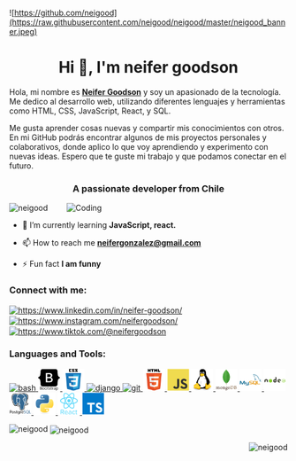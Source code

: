 ![https://github.com/neigood](https://raw.githubusercontent.com/neigood/neigood/master/neigood_banner.jpeg)

<h1 align="center">Hi 👋, I'm neifer goodson</h1>

Hola, mi nombre es [**Neifer Goodson**](https://www.linkedin.com/in/neifer-goodson) y soy un apasionado de la tecnología. Me dedico al desarrollo web, utilizando diferentes lenguajes y herramientas como HTML, CSS, JavaScript, React, y SQL. 

Me gusta aprender cosas nuevas y compartir mis conocimientos con otros. En mi GitHub podrás encontrar algunos de mis proyectos personales y colaborativos, donde aplico lo que voy aprendiendo y experimento con nuevas ideas. Espero que te guste mi trabajo y que podamos conectar en el futuro.

<h3 align="center">A passionate developer from Chile</h3>
<img align="right" alt="Coding" width="400" src="https://cdn.dribbble.com/users/1162077/screenshots/3848914/programmer.gif">

<p align="left"> <img src="https://komarev.com/ghpvc/?username=neigood&label=Profile%20views&color=0e75b6&style=flat" alt="neigood" /> </p>

- 🌱 I’m currently learning **JavaScript, react.**

- 📫 How to reach me **neifergonzalez@gmail.com**

- ⚡ Fun fact **I am funny**

<h3 align="left">Connect with me:</h3>
<p align="left">
<a href="https://www.linkedin.com/in/neifer-goodson/" target="blank"><img align="center" src="https://raw.githubusercontent.com/rahuldkjain/github-profile-readme-generator/master/src/images/icons/Social/linked-in-alt.svg" alt="https://www.linkedin.com/in/neifer-goodson/" height="30" width="40" /></a> 
<a href="https://www.instagram.com/neifergoodson/" target="blank"><img align="center" src="https://raw.githubusercontent.com/rahuldkjain/github-profile-readme-generator/master/src/images/icons/Social/instagram.svg" alt="https://www.instagram.com/neifergoodson/" height="30" width="40" /></a>
<a href="https://www.tiktok.com/@neifergoodson" target="blank"><img align="center" src="https://logotipoz.com/wp-content/uploads/2021/09/TikTok-logo-640x896-1.png" alt="https://www.tiktok.com/@neifergoodson" height="40" width="40" /></a> 
</p>

<h3 align="left">Languages and Tools:</h3>
<p align="left"> <a href="https://www.gnu.org/software/bash/" target="_blank" rel="noreferrer"> <img src="https://www.vectorlogo.zone/logos/gnu_bash/gnu_bash-icon.svg" alt="bash" width="40" height="40"/> </a> <a href="https://getbootstrap.com" target="_blank" rel="noreferrer"> <img src="https://raw.githubusercontent.com/devicons/devicon/master/icons/bootstrap/bootstrap-plain-wordmark.svg" alt="bootstrap" width="40" height="40"/> </a> <a href="https://www.w3schools.com/css/" target="_blank" rel="noreferrer"> <img src="https://raw.githubusercontent.com/devicons/devicon/master/icons/css3/css3-original-wordmark.svg" alt="css3" width="40" height="40"/> </a> <a href="https://www.djangoproject.com/" target="_blank" rel="noreferrer"> <img src="https://cdn.worldvectorlogo.com/logos/django.svg" alt="django" width="40" height="40"/> </a> <a href="https://git-scm.com/" target="_blank" rel="noreferrer"> <img src="https://www.vectorlogo.zone/logos/git-scm/git-scm-icon.svg" alt="git" width="40" height="40"/> </a> <a href="https://www.w3.org/html/" target="_blank" rel="noreferrer"> <img src="https://raw.githubusercontent.com/devicons/devicon/master/icons/html5/html5-original-wordmark.svg" alt="html5" width="40" height="40"/> </a> <a href="https://developer.mozilla.org/en-US/docs/Web/JavaScript" target="_blank" rel="noreferrer"> <img src="https://raw.githubusercontent.com/devicons/devicon/master/icons/javascript/javascript-original.svg" alt="javascript" width="40" height="40"/> </a> <a href="https://www.linux.org/" target="_blank" rel="noreferrer"> <img src="https://raw.githubusercontent.com/devicons/devicon/master/icons/linux/linux-original.svg" alt="linux" width="40" height="40"/> </a> <a href="https://www.mongodb.com/" target="_blank" rel="noreferrer"> <img src="https://raw.githubusercontent.com/devicons/devicon/master/icons/mongodb/mongodb-original-wordmark.svg" alt="mongodb" width="40" height="40"/> </a> <a href="https://www.mysql.com/" target="_blank" rel="noreferrer"> <img src="https://raw.githubusercontent.com/devicons/devicon/master/icons/mysql/mysql-original-wordmark.svg" alt="mysql" width="40" height="40"/> </a> <a href="https://nodejs.org" target="_blank" rel="noreferrer"> <img src="https://raw.githubusercontent.com/devicons/devicon/master/icons/nodejs/nodejs-original-wordmark.svg" alt="nodejs" width="40" height="40"/> </a> <a href="https://www.postgresql.org" target="_blank" rel="noreferrer"> <img src="https://raw.githubusercontent.com/devicons/devicon/master/icons/postgresql/postgresql-original-wordmark.svg" alt="postgresql" width="40" height="40"/> </a> <a href="https://www.python.org" target="_blank" rel="noreferrer"> <img src="https://raw.githubusercontent.com/devicons/devicon/master/icons/python/python-original.svg" alt="python" width="40" height="40"/> </a> <a href="https://reactjs.org/" target="_blank" rel="noreferrer"> <img src="https://raw.githubusercontent.com/devicons/devicon/master/icons/react/react-original-wordmark.svg" alt="react" width="40" height="40"/> </a> <a href="https://www.typescriptlang.org/" target="_blank" rel="noreferrer"> <img src="https://raw.githubusercontent.com/devicons/devicon/master/icons/typescript/typescript-original.svg" alt="typescript" width="40" height="40"/> </a> </p>

<p><img align="left" src="https://github-readme-stats.vercel.app/api/top-langs?username=neigood&show_icons=true&locale=en&layout=compact&theme=tokyonight" alt="neigood" /></p>
<p>&nbsp;<img align="center" src="https://github-readme-stats.vercel.app/api?username=neigood&show_icons=true&locale=en&theme=tokyonight" alt="neigood" /></p>
<p><img align="right" src="https://github-readme-streak-stats.herokuapp.com/?user=neigood&&theme=tokyonight" alt="neigood" /></p>

